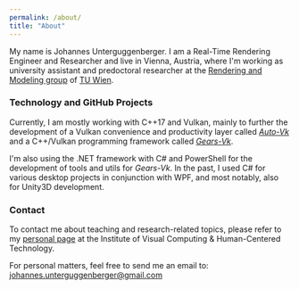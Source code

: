 ```yaml
---
permalink: /about/
title: "About"
---
```


My name is Johannes Unterguggenberger. I am a Real-Time Rendering Engineer and Researcher and live in Vienna, Austria, where I'm working as university assistant and predoctoral researcher at the [Rendering and Modeling group](https://www.cg.tuwien.ac.at) of [TU Wien](https://www.tuwien.at). 

### Technology and GitHub Projects

Currently, I am mostly working with C++17 and Vulkan, mainly to further the development of a Vulkan convenience and productivity layer called [_Auto-Vk_](https://github.com/cg-tuwien/Auto-Vk) and a C++/Vulkan programming framework called [_Gears-Vk_](https://github.com/cg-tuwien/Gears-Vk).

I'm also using the .NET framework with C# and PowerShell for the development of tools and utils for _Gears-Vk_. In the past, I used C# for various desktop projects in conjunction with WPF, and most notably, also for Unity3D development.

### Contact

To contact me about teaching and research-related topics, please refer to my [personal page](https://www.cg.tuwien.ac.at/staff/JohannesUnterguggenberger.html) at the Institute of Visual Computing & Human-Centered Technology.

For personal matters, feel free to send me an email to: [johannes.unterguggenberger@gmail.com](mailto:johannes.unterguggenberger@gmail.com)
